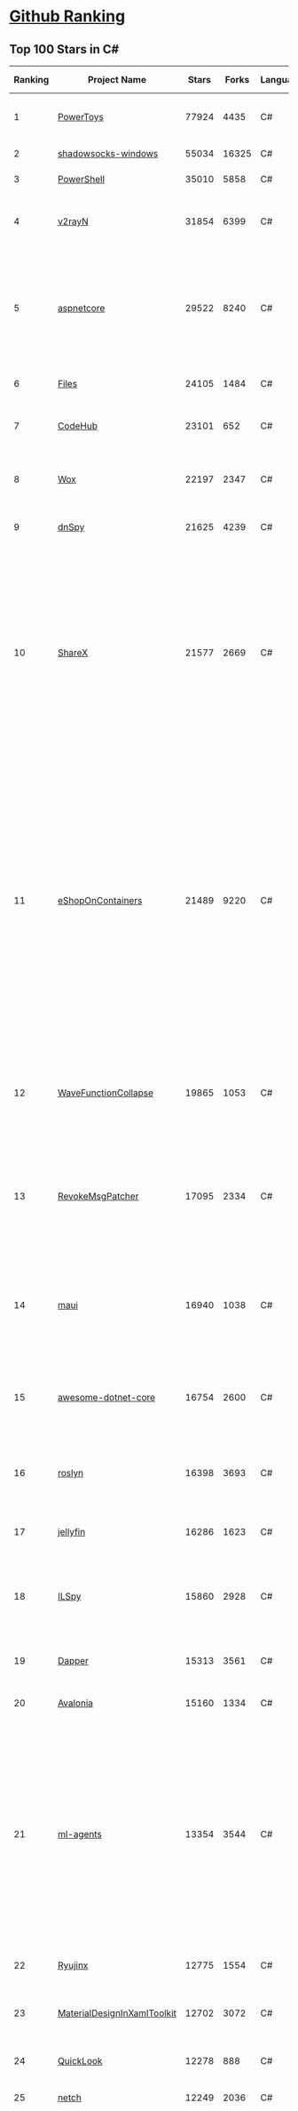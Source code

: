 [Github Ranking](../README.md)
==========

## Top 100 Stars in C\#

| Ranking | Project Name | Stars | Forks | Language | Open Issues | Description | Last Commit |
| ------- | ------------ | ----- | ----- | -------- | ----------- | ----------- | ----------- |
| 1 | [PowerToys](https://github.com/microsoft/PowerToys) | 77924 | 4435 | C# | 3156 | Windows system utilities to maximize productivity | 2022-09-11T20:25:30Z |
| 2 | [shadowsocks-windows](https://github.com/shadowsocks/shadowsocks-windows) | 55034 | 16325 | C# | 100 | A C# port of shadowsocks | 2022-08-25T23:51:40Z |
| 3 | [PowerShell](https://github.com/PowerShell/PowerShell) | 35010 | 5858 | C# | 3191 | PowerShell for every system! | 2022-09-11T22:22:11Z |
| 4 | [v2rayN](https://github.com/2dust/v2rayN) | 31854 | 6399 | C# | 31 | A V2Ray client for Windows, support Xray core and v2fly core | 2022-09-08T13:10:04Z |
| 5 | [aspnetcore](https://github.com/dotnet/aspnetcore) | 29522 | 8240 | C# | 2336 | ASP.NET Core is a cross-platform .NET framework for building modern cloud-based web applications on Windows, Mac, or Linux. | 2022-09-11T23:09:41Z |
| 6 | [Files](https://github.com/files-community/Files) | 24105 | 1484 | C# | 638 | A modern file manager for Windows | 2022-09-11T18:55:11Z |
| 7 | [CodeHub](https://github.com/CodeHubApp/CodeHub) | 23101 | 652 | C# | 234 | CodeHub is an iOS application written using Xamarin | 2022-06-22T16:14:05Z |
| 8 | [Wox](https://github.com/Wox-launcher/Wox) | 22197 | 2347 | C# | 902 | Launcher for Windows, an alternative to Alfred and Launchy. | 2022-08-12T15:24:54Z |
| 9 | [dnSpy](https://github.com/dnSpy/dnSpy) | 21625 | 4239 | C# | 0 | .NET debugger and assembly editor | 2020-12-20T23:55:15Z |
| 10 | [ShareX](https://github.com/ShareX/ShareX) | 21577 | 2669 | C# | 356 | ShareX is a free and open source program that lets you capture or record any area of your screen and share it with a single press of a key. It also allows uploading images, text or other types of files to many supported destinations you can choose from. | 2022-09-11T07:28:43Z |
| 11 | [eShopOnContainers](https://github.com/dotnet-architecture/eShopOnContainers) | 21489 | 9220 | C# | 32 | Cross-platform .NET sample microservices and container based application that runs on Linux Windows and macOS. Powered by .NET 6, Docker Containers and Azure Kubernetes Services. Supports Visual Studio, VS for Mac and CLI based environments with Docker CLI, dotnet CLI, VS Code or any other code editor. | 2022-09-06T10:29:46Z |
| 12 | [WaveFunctionCollapse](https://github.com/mxgmn/WaveFunctionCollapse) | 19865 | 1053 | C# | 1 | Bitmap & tilemap generation from a single example with the help of ideas from quantum mechanics | 2022-07-26T08:07:41Z |
| 13 | [RevokeMsgPatcher](https://github.com/huiyadanli/RevokeMsgPatcher) | 17095 | 2334 | C# | 30 | :trollface: A hex editor for WeChat/QQ/TIM - PC版微信/QQ/TIM防撤回补丁（我已经看到了，撤回也没用了） | 2022-09-03T11:07:37Z |
| 14 | [maui](https://github.com/dotnet/maui) | 16940 | 1038 | C# | 1672 | .NET MAUI is the .NET Multi-platform App UI, a framework for building native device applications spanning mobile, tablet, and desktop. | 2022-09-12T00:20:52Z |
| 15 | [awesome-dotnet-core](https://github.com/thangchung/awesome-dotnet-core) | 16754 | 2600 | C# | 20 | :honeybee: A collection of awesome .NET core libraries, tools, frameworks and software | 2022-09-07T11:35:19Z |
| 16 | [roslyn](https://github.com/dotnet/roslyn) | 16398 | 3693 | C# | 9022 | The Roslyn .NET compiler provides C# and Visual Basic languages with rich code analysis APIs. | 2022-09-12T01:55:03Z |
| 17 | [jellyfin](https://github.com/jellyfin/jellyfin) | 16286 | 1623 | C# | 778 | The Free Software Media System | 2022-09-11T23:56:41Z |
| 18 | [ILSpy](https://github.com/icsharpcode/ILSpy) | 15860 | 2928 | C# | 174 | .NET Decompiler with support for PDB generation, ReadyToRun, Metadata (&more) - cross-platform! | 2022-09-10T22:42:44Z |
| 19 | [Dapper](https://github.com/DapperLib/Dapper) | 15313 | 3561 | C# | 328 | Dapper - a simple object mapper for .Net | 2022-09-04T07:55:46Z |
| 20 | [Avalonia](https://github.com/AvaloniaUI/Avalonia) | 15160 | 1334 | C# | 1200 | A cross-platform UI framework for .NET | 2022-09-11T22:38:07Z |
| 21 | [ml-agents](https://github.com/Unity-Technologies/ml-agents) | 13354 | 3544 | C# | 130 | The Unity Machine Learning Agents Toolkit (ML-Agents) is an open-source project that enables games and simulations to serve as environments for training intelligent agents using deep reinforcement learning and imitation learning. | 2022-08-20T01:18:55Z |
| 22 | [Ryujinx](https://github.com/Ryujinx/Ryujinx) | 12775 | 1554 | C# | 281 | Experimental Nintendo Switch Emulator written in C# | 2022-09-12T02:52:56Z |
| 23 | [MaterialDesignInXamlToolkit](https://github.com/MaterialDesignInXAML/MaterialDesignInXamlToolkit) | 12702 | 3072 | C# | 174 | Google's Material Design in XAML & WPF, for C# & VB.Net.  | 2022-09-11T09:12:51Z |
| 24 | [QuickLook](https://github.com/QL-Win/QuickLook) | 12278 | 888 | C# | 344 | Bring macOS “Quick Look” feature to Windows | 2022-08-02T21:05:04Z |
| 25 | [netch](https://github.com/netchx/netch) | 12249 | 2036 | C# | 25 | A simple proxy client | 2022-09-07T18:15:53Z |
| 26 | [OpenRA](https://github.com/OpenRA/OpenRA) | 11763 | 2436 | C# | 1442 | Open Source real-time strategy game engine for early Westwood games such as Command & Conquer: Red Alert written in C# using SDL and OpenGL. Runs on Windows, Linux, *BSD and Mac OS X. | 2022-09-11T19:13:35Z |
| 27 | [efcore](https://github.com/dotnet/efcore) | 11679 | 2817 | C# | 1662 | EF Core is a modern object-database mapper for .NET. It supports LINQ queries, change tracking, updates, and schema migrations. | 2022-09-11T23:42:50Z |
| 28 | [DevToys](https://github.com/veler/DevToys) | 11330 | 598 | C# | 179 | A Swiss Army knife for developers. | 2022-09-11T19:42:11Z |
| 29 | [CleanArchitecture](https://github.com/ardalis/CleanArchitecture) | 11044 | 2039 | C# | 14 | Clean Architecture Solution Template: A starting point for Clean Architecture with ASP.NET Core | 2022-09-05T20:09:43Z |
| 30 | [Polly](https://github.com/App-vNext/Polly) | 10984 | 1003 | C# | 82 | Polly is a .NET resilience and transient-fault-handling library that allows developers to express policies such as Retry, Circuit Breaker, Timeout, Bulkhead Isolation, and Fallback in a fluent and thread-safe manner. From version 6.0.1, Polly targets .NET Standard 1.1 and 2.0+. | 2022-07-16T05:17:27Z |
| 31 | [AspNetCore.Docs](https://github.com/dotnet/AspNetCore.Docs) | 10893 | 24720 | C# | 552 | Documentation for ASP.NET Core | 2022-09-11T20:50:42Z |
| 32 | [osu](https://github.com/ppy/osu) | 10683 | 1715 | C# | 861 | rhythm is just a *click* away! | 2022-09-12T00:08:43Z |
| 33 | [aspnetboilerplate](https://github.com/aspnetboilerplate/aspnetboilerplate) | 10609 | 3636 | C# | 196 | ASP.NET Boilerplate - Web Application Framework | 2022-09-05T11:45:10Z |
| 34 | [server](https://github.com/bitwarden/server) | 10529 | 899 | C# | 23 | The core infrastructure backend (API, database, Docker, etc). | 2022-09-12T00:54:47Z |
| 35 | [PEASS-ng](https://github.com/carlospolop/PEASS-ng) | 10087 | 2347 | C# | 6 | PEASS - Privilege Escalation Awesome Scripts SUITE (with colors) | 2022-09-11T04:53:39Z |
| 36 | [mono](https://github.com/mono/mono) | 10051 | 3732 | C# | 2082 | Mono open source ECMA CLI, C# and .NET implementation. | 2022-09-07T10:45:38Z |
| 37 | [SteamTools](https://github.com/BeyondDimension/SteamTools) | 10000 | 637 | C# | 345 | 🛠「Watt Toolkit」是一个开源跨平台的多功能 Steam 工具箱。 | 2022-09-08T23:22:19Z |
| 38 | [runtime](https://github.com/dotnet/runtime) | 9990 | 3378 | C# | 7487 | .NET is a cross-platform runtime for cloud, mobile, desktop, and IoT apps. | 2022-09-12T02:41:49Z |
| 39 | [CleanArchitecture](https://github.com/jasontaylordev/CleanArchitecture) | 9570 | 2185 | C# | 10 | Clean Architecture Solution Template for .NET 6 | 2022-08-23T21:20:44Z |
| 40 | [Newtonsoft.Json](https://github.com/JamesNK/Newtonsoft.Json) | 9561 | 3090 | C# | 585 | Json.NET is a popular high-performance JSON framework for .NET | 2022-08-30T06:32:52Z |
| 41 | [UnityCsReference](https://github.com/Unity-Technologies/UnityCsReference) | 9520 | 2118 | C# | 0 | Unity C# reference source code. | 2022-09-09T17:48:14Z |
| 42 | [N_m3u8DL-CLI](https://github.com/nilaoda/N_m3u8DL-CLI) | 9493 | 1688 | C# | 202 | [.NET] m3u8 downloader 开源的命令行m3u8/HLS/dash下载器，支持普通AES-128-CBC解密，多线程，自定义请求头等. 支持简体中文,繁体中文和英文. English Supported. | 2022-09-05T13:55:12Z |
| 43 | [AssetStudio](https://github.com/Perfare/AssetStudio) | 9158 | 1764 | C# | 127 | AssetStudio is a tool for exploring, extracting and exporting assets and assetbundles. | 2022-08-10T08:30:00Z |
| 44 | [csharplang](https://github.com/dotnet/csharplang) | 9146 | 934 | C# | 426 | The official repo for the design of the C# programming language | 2022-09-09T17:44:13Z |
| 45 | [AutoMapper](https://github.com/AutoMapper/AutoMapper) | 8950 | 1683 | C# | 0 | A convention-based object-object mapper in .NET.  | 2022-09-11T08:20:20Z |
| 46 | [CefSharp](https://github.com/cefsharp/CefSharp) | 8918 | 2815 | C# | 43 | .NET (WPF and Windows Forms) bindings for the Chromium Embedded Framework | 2022-09-12T01:03:20Z |
| 47 | [IdentityServer4](https://github.com/IdentityServer/IdentityServer4) | 8823 | 3627 | C# | 36 | OpenID Connect and OAuth 2.0 Framework for ASP.NET Core | 2022-08-31T12:42:20Z |
| 48 | [orleans](https://github.com/dotnet/orleans) | 8762 | 1902 | C# | 336 | Cloud Native application framework for .NET | 2022-09-10T21:39:29Z |
| 49 | [MonoGame](https://github.com/MonoGame/MonoGame) | 8756 | 2634 | C# | 685 | One framework for creating powerful cross-platform games. | 2022-09-10T01:23:41Z |
| 50 | [SignalR](https://github.com/SignalR/SignalR) | 8723 | 2284 | C# | 35 | Incredibly simple real-time web for .NET | 2022-09-09T15:58:04Z |
| 51 | [RestSharp](https://github.com/restsharp/RestSharp) | 8591 | 2245 | C# | 17 | Simple REST and HTTP API Client for .NET | 2022-08-30T22:17:18Z |
| 52 | [abp](https://github.com/abpframework/abp) | 8580 | 2693 | C# | 632 | Open Source Web Application Framework for ASP.NET Core | 2022-09-11T10:42:29Z |
| 53 | [choco](https://github.com/chocolatey/choco) | 8523 | 842 | C# | 751 | Chocolatey - the package manager for Windows | 2022-09-05T14:19:00Z |
| 54 | [ArchiSteamFarm](https://github.com/JustArchiNET/ArchiSteamFarm) | 8509 | 941 | C# | 2 | C# application with primary purpose of farming Steam cards from multiple accounts simultaneously. | 2022-09-12T02:51:48Z |
| 55 | [MediatR](https://github.com/jbogard/MediatR) | 8462 | 995 | C# | 75 | Simple, unambitious mediator implementation in .NET | 2022-08-18T12:16:21Z |
| 56 | [lively](https://github.com/rocksdanister/lively) | 8448 | 706 | C# | 162 | Free and open-source software that allows users to set animated desktop wallpapers and screensavers. | 2022-09-10T12:49:48Z |
| 57 | [MahApps.Metro](https://github.com/MahApps/MahApps.Metro) | 8417 | 2411 | C# | 62 | A framework that allows developers to cobble together a better UI for their own WPF applications with minimal effort. | 2022-08-25T21:35:44Z |
| 58 | [FluentTerminal](https://github.com/felixse/FluentTerminal) | 8416 | 422 | C# | 237 | A Terminal Emulator based on UWP and web technologies. | 2022-07-22T20:06:09Z |
| 59 | [FastGithub](https://github.com/dotnetcore/FastGithub) | 8346 | 1143 | C# | 63 | github加速神器，解决github打不开、用户头像无法加载、releases无法上传下载、git-clone、git-pull、git-push失败等问题 | 2022-08-28T10:20:16Z |
| 60 | [CMWTAT_Digital_Edition](https://github.com/TGSAN/CMWTAT_Digital_Edition) | 8314 | 1342 | C# | 8 | CloudMoe Windows 10/11 Activation Toolkit get digital license, the best open source Win 10/11 activator in GitHub. GitHub 上最棒的开源 Win10/Win11 数字权利（数字许可证）激活工具！ | 2022-09-11T11:38:47Z |

